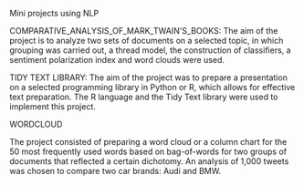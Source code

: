 Mini projects using NLP

COMPARATIVE_ANALYSIS_OF_MARK_TWAIN'S_BOOKS:
The aim of the project is to analyze two sets of documents on a selected topic, in which grouping was carried out, a thread model, the construction of classifiers, a sentiment polarization index and word clouds were used.

TIDY TEXT LIBRARY:
The aim of the project was to prepare a presentation on a selected programming library in Python or R, which allows for effective text preparation. The R language and the Tidy Text library were used to implement this project.

WORDCLOUD

The project consisted of preparing a word cloud or a column chart for the 50 most frequently used words based on bag-of-words for two groups of documents that reflected a certain dichotomy. An analysis of 1,000 tweets was chosen to compare two car brands: Audi and BMW.
